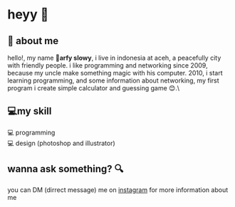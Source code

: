 # heyy :wave:
## :boy: about me 
hello!, my name :boy:**arfy slowy**, i live in indonesia at aceh, a peacefully city with friendly people. i like programming and networking since 2009, because my uncle make something magic with his computer. 2010, i start learning programming, and some information about networking, my first program i create simple calculator and guessing game :blush:.\

## :computer:my skill
:computer: programming \
:computer: design (photoshop and illustrator)

## wanna ask something? :mag:
you can DM (dirrect message) me on [instagram](https://instagram.com/arfy.slowy) for more information about me

